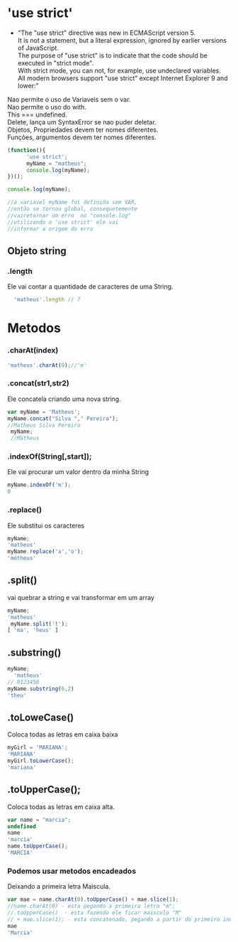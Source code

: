 # __'use strict'__

* "The "use strict" directive was new in ECMAScript version 5.  
It is not a statement, but a literal expression, ignored by earlier versions of JavaScript.  
The purpose of "use strict" is to indicate that the code should be executed in "strict mode".  
With strict mode, you can not, for example, use undeclared variables.  
All modern browsers support "use strict" except Internet Explorer 9 and lower:"

Nao permite o uso de Variaveis sem o var.  
Nao permite o uso do with.  
This === undefined.  
Delete, lança um SyntaxError se nao puder deletar.  
Objetos, Propriedades devem ter nomes diferentes.  
Funções, argumentos devem ter nomes diferentes.  

```js
(function(){
      'use strict';
      myName = "matheus";
      console.log(myName);
})();

console.log(myName);

//a variavel myName foi definida sem VAR,
//então se tornou global, consequetemente
//vairetornar um erro  no "console.log"
//utilizando o 'use strict' ele vai
//informar a origem do erro

```

## __Objeto string__

### .length

Ele vai contar a quantidade de caracteres de uma String.

```js
  'matheus'.length // 7
```

# Metodos
### .charAt(index)

```js
'matheus'.charAt(0);//'m'
```

### .concat(str1,str2)  
Ele concatela criando uma nova string.
```js
var myName = 'Matheus';
myName.concat("Silva "," Pereira");
//Matheus Silva Pereira
 myName;
 //Matheus
```

### .indexOf(String[,start]);    
Ele vai procurar um valor dentro da minha String
```js
myName.indexOf('m');
0
```
### .replace()
Ele substitui os caracteres
```js
myName;
'matheus'
myName.replace('a','o');
'motheus'
```

## .split()
vai quebrar a string e vai transformar em um array
```js
myName;
'matheus'
 myName.split('t');
[ 'ma', 'heus' ]
```

## .substring()

```js
myName;
  'matheus'
// 0123456
myName.substring(6,2)
'theu'
```

## .toLoweCase()  
Coloca todas as letras em caixa baixa
```js
myGirl = 'MARIANA';
'MARIANA'
myGirl.toLowerCase();
'mariana'
```
## .toUpperCase();
Coloca todas as letras em caixa alta.
 ```js
var name = "marcia";
undefined
 name
'marcia'
 name.toUpperCase();
'MARCIA'
```

### Podemos usar metodos encadeados  
Deixando a primeira letra Maiscula.
``` js
var mae = name.charAt(0).toUpperCase() + mae.slice(1);
//name.charAt(0) - esta pegando a primeira letra "m";
//.toUpperCase()  - esta fazendo ele ficar maisculo "M"
// + mae.slice(1); - esta concatenado, pegando a partir do primeiro indice até o final. "arcia"
mae
'Marcia'
 ```
